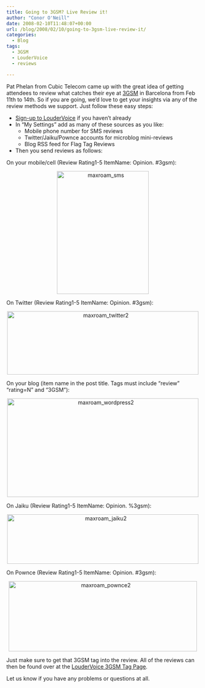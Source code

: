 ```yaml
---
title: Going to 3GSM? Live Review it!
author: "Conor O'Neill"
date: 2008-02-10T11:48:07+00:00
url: /blog/2008/02/10/going-to-3gsm-live-review-it/
categories:
  - Blog
tags:
  - 3GSM
  - LouderVoice
  - reviews

---
```

Pat Phelan from Cubic Telecom came up with the great idea of getting attendees to review what catches their eye at [3GSM][1] in Barcelona from Feb 11th to 14th. So if you are going, we&#8217;d love to get your insights via any of the review methods we support. Just follow these easy steps:

  * [Sign-up to LouderVoice][2] if you haven&#8217;t already
  * In &#8220;My Settings&#8221; add as many of these sources as you like: 
      * Mobile phone number for SMS reviews
      * Twitter/Jaiku/Pownce accounts for microblog mini-reviews
      * Blog RSS feed for Flag Tag Reviews
  * Then you send reviews as follows:

On your mobile/cell (Review Rating1-5 ItemName: Opinion. #3gsm):

[][3]

<p style="text-align: center">
  <a href="http://www.flickr.com/photos/bandon1/2228441422/" title="maxroam_sms by bandon1, on Flickr"><img src="https://loudervoice.com/wp-content/uploads/2008/02/10/going-to-3gsm-live-review-it/2228441422_b3c2455578_o.jpg" alt="maxroam_sms" height="320" width="240" /></a>
</p>

On Twitter (Review Rating1-5 ItemName: Opinion. #3gsm):

[][4]

<p style="text-align: center">
  <a href="http://www.flickr.com/photos/bandon1/2228441606/" title="maxroam_twitter2 by bandon1, on Flickr"><img src="https://loudervoice.com/wp-content/uploads/2008/02/10/going-to-3gsm-live-review-it/2228441606_b43519c681.jpg" alt="maxroam_twitter2" height="165" width="500" /></a>
</p>

On your blog (item name in the post title. Tags must include &#8220;review&#8221; &#8220;rating=N&#8221; and &#8220;3GSM&#8221;):

[][5]

<p style="text-align: center">
  <a href="http://www.flickr.com/photos/bandon1/2228441562/" title="maxroam_wordpress2 by bandon1, on Flickr"><img src="https://loudervoice.com/wp-content/uploads/2008/02/10/going-to-3gsm-live-review-it/2228441562_f815859671.jpg" alt="maxroam_wordpress2" height="257" width="500" /></a>
</p>

On Jaiku (Review Rating1-5 ItemName: Opinion. %3gsm):

[][6]

<p style="text-align: center">
  <a href="http://www.flickr.com/photos/bandon1/2228441460/" title="maxroam_jaiku2 by bandon1, on Flickr"><img src="https://loudervoice.com/wp-content/uploads/2008/02/10/going-to-3gsm-live-review-it/2228441460_860efc8f21.jpg" alt="maxroam_jaiku2" height="129" width="500" /></a>
</p>

On Pownce (Review Rating1-5 ItemName: Opinion. #3gsm):

[][7]

<p style="text-align: center">
  <a href="http://www.flickr.com/photos/bandon1/2227649795/" title="maxroam_pownce2 by bandon1, on Flickr"><img src="https://loudervoice.com/wp-content/uploads/2008/02/10/going-to-3gsm-live-review-it/2227649795_b483f233e0_o.png" alt="maxroam_pownce2" height="183" width="492" /></a>
</p>

Just make sure to get that 3GSM tag into the review. All of the reviews can then be found over at the [LouderVoice 3GSM Tag Page][8].

Let us know if you have any problems or questions at all.

 [1]: http://www.mobileworldcongress.com/
 [2]: https://loudervoice.com/register
 [3]: http://www.flickr.com/photos/bandon1/2228441422/ "maxroam_sms by bandon1, on Flickr"
 [4]: http://www.flickr.com/photos/bandon1/2228441606/ "maxroam_twitter2 by bandon1, on Flickr"
 [5]: http://www.flickr.com/photos/bandon1/2228441562/ "maxroam_wordpress2 by bandon1, on Flickr"
 [6]: http://www.flickr.com/photos/bandon1/2228441460/ "maxroam_jaiku2 by bandon1, on Flickr"
 [7]: http://www.flickr.com/photos/bandon1/2227649795/ "maxroam_pownce2 by bandon1, on Flickr"
 [8]: https://loudervoice.com/tags/3GSM